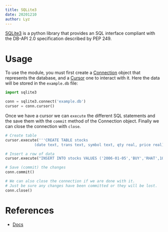 ```yaml
---
title: SQLite3
date: 20201210
author: Lyz
---
```


[SQLite3](https://docs.python.org/3/library/sqlite3.html) is a python library
that provides an SQL interface compliant with the DB-API 2.0 specification
described by PEP 249.

# Usage

To use the module, you must first create
a [Connection](https://docs.python.org/3/library/sqlite3.html#sqlite3.Connection)
object that represents the database, and
a [Cursor](https://docs.python.org/3/library/sqlite3.html#sqlite3.Cursor) one to
interact with it. Here the data will be stored in the `example.db` file:

```python
import sqlite3

conn = sqlite3.connect('example.db')
cursor = conn.cursor()
```

Once we have a cursor we can `execute` the different SQL statements and the save
them with the `commit` method of the Connection object. Finally we can close the
connection with `close`.

```python
# Create table
cursor.execute('''CREATE TABLE stocks
             (date text, trans text, symbol text, qty real, price real)''')

# Insert a row of data
cursor.execute("INSERT INTO stocks VALUES ('2006-01-05','BUY','RHAT',100,35.14)")

# Save (commit) the changes
conn.commit()

# We can also close the connection if we are done with it.
# Just be sure any changes have been committed or they will be lost.
conn.close()
```

# References

* [Docs](https://docs.python.org/3/library/sqlite3.html)
